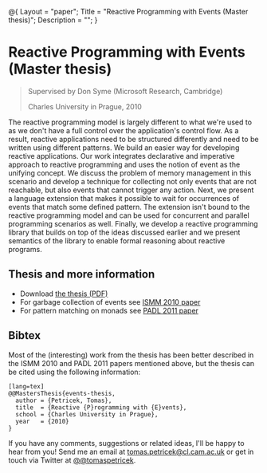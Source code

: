﻿@{ 
  Layout = "paper";
  Title = "Reactive Programming with Events (Master thesis)";
  Description = "";
}

# Reactive Programming with Events (Master thesis)

> Supervised by Don Syme (Microsoft Research, Cambridge)
>
> Charles University in Prague, 2010

The reactive programming model is largely different to what we're used to as we 
don't have a full control over the application's control flow. As a result, reactive 
applications need to be structured differently and need to be written using different 
patterns. We build an easier way for developing reactive applications. Our work 
integrates declarative and imperative approach to reactive programming and uses the 
notion of event as the unifying concept. We discuss the problem of memory management 
in this scenario and develop a technique for collecting not only events that are not 
reachable, but also events that cannot trigger any action. Next, we present a language 
extension that makes it possible to wait for occurrences of events that match some 
defined pattern. The extension isn't bound to the reactive programming model and can 
be used for concurrent and parallel programming scenarios as well. Finally, we develop 
a reactive programming library that builds on top of the ideas discussed earlier and 
we present semantics of the library to enable formal reasoning about reactive programs.

## Thesis and more information

 - Download [the thesis (PDF)](events.pdf)
 - For garbage collection of events see [ISMM 2010 paper](../papers/hollywood/)
 - For pattern matching on monads see [PADL 2011 paper](../papers/joinads/)

## <a id="cite">Bibtex</a>
Most of the (interesting) work from the thesis has been better described in the
ISMM 2010 and PADL 2011 papers mentioned above, but the thesis can be cited using
the following information:

    [lang=tex]
    @@MastersThesis{events-thesis,
      author = {Petricek, Tomas},
      title  = {Reactive {P}rogramming with {E}vents},
      school = {Charles University in Prague},
      year   = {2010}
    }

If you have any comments, suggestions or related ideas, I'll be happy to 
hear from you! Send me an email at [tomas.petricek@cl.cam.ac.uk](mailto:tomas.petricek@cl.cam.ac.uk)
or get in touch via Twitter at [@@tomaspetricek](http://twitter.com/tomaspetricek).